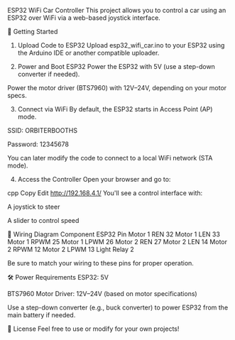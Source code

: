 ESP32 WiFi Car Controller
This project allows you to control a car using an ESP32 over WiFi via a web-based joystick interface.

🚀 Getting Started
1. Upload Code to ESP32
Upload esp32_wifi_car.ino to your ESP32 using the Arduino IDE or another compatible uploader.

2. Power and Boot ESP32
Power the ESP32 with 5V (use a step-down converter if needed).

Power the motor driver (BTS7960) with 12V–24V, depending on your motor specs.

3. Connect via WiFi
By default, the ESP32 starts in Access Point (AP) mode.

SSID: ORBITERBOOTHS

Password: 12345678

You can later modify the code to connect to a local WiFi network (STA mode).

4. Access the Controller
Open your browser and go to:

cpp
Copy
Edit
http://192.168.4.1/
You'll see a control interface with:

A joystick to steer

A slider to control speed

🔌 Wiring Diagram
Component	ESP32 Pin
Motor 1 REN	32
Motor 1 LEN	33
Motor 1 RPWM	25
Motor 1 LPWM	26
Motor 2 REN	27
Motor 2 LEN	14
Motor 2 RPWM	12
Motor 2 LPWM	13
Light Relay	2

Be sure to match your wiring to these pins for proper operation.

🛠 Power Requirements
ESP32: 5V

BTS7960 Motor Driver: 12V–24V (based on motor specifications)

Use a step-down converter (e.g., buck converter) to power ESP32 from the main battery if needed.

📄 License
Feel free to use or modify for your own projects!
